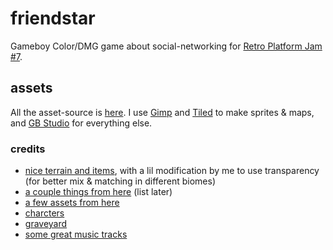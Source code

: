 # friendstar

Gameboy Color/DMG game about social-networking for [Retro Platform Jam #7](https://itch.io/jam/retro-platform-jam-7).

## assets

All the asset-source is [here](assets/src). I use [Gimp](https://www.gimp.org/) and [Tiled](https://www.mapeditor.org/) to make sprites & maps, and [GB Studio](https://www.gbstudio.dev/) for everything else.


### credits

- [nice terrain and items](https://sodacoma.itch.io/awakening-complete-tileset), with a lil modification by me to use transparency (for better mix & matching in different biomes)
- [a couple things from here](https://github.com/DeerTears/GB-Studio-Community-Assets) (list later)
- [a few assets from here](https://docs.google.com/spreadsheets/d/1d2F5hSEMt6nkacw-qVnYlT3IPHqmCCaLFhRboC5xxc0/edit?gid=0#gid=0)
- [charcters](https://wintonson.itch.io/gb-studio-sprites)
- [graveyard](https://angrysnail.itch.io/pixel-art-graveyard-tileset)
- [some great music tracks](https://tiptoptomcat.itch.io/8-bit-gameboy-songs-gb-studio)